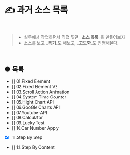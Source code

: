 # ✍️ 과거 소스 목록

<br />

> * 실무에서 작업하면서 직접 짯던 _**소스 목록**_을 만들어보자
> * 소스를 보고 _**복기**_도 해보고, _**고도화**_도 진행해본다.

<br />

## ● 목록

* [] 01.Fixed Element
* [] 02.Fixed Element V2
* [] 03.Scroll Action Animation
* [] 04.System Time Counter
* [] 05.Hight Chart API
* [] 06.GooGle Charts API
* [] 07.Youtube-API
* [] 08.Calculator
* [] 09.Lucky Test
* [] 10.Car Number Apply
* [X] 11.Step By Step
* [] 12.Step By Content

<br>
<br>
<br>
